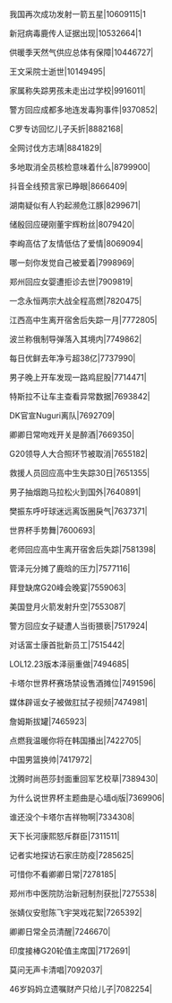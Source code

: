 我国再次成功发射一箭五星|10609115|1

新冠病毒鹿传人证据出现|10532664|1

供暖季天然气供应总体有保障|10446727|

王文采院士逝世|10149495|

家属称失踪男孩未走出过学校|9916011|

警方回应成都多地连发毒狗事件|9370852|

C罗专访回忆儿子夭折|8882168|

全网讨伐方志靖|8841829|

多地取消全员核检意味着什么|8799900|

抖音全线预言家已睁眼|8666409|

湖南疑似有人钓起濒危江豚|8299671|

储殷回应硬刚董宇辉粉丝|8079420|

李峋高估了友情低估了爱情|8069094|

哪一刻你发觉自己被爱着|7998969|

郑州回应女婴遭拒诊去世|7909819|

一念永恒两宗大战全程高燃|7820475|

江西高中生离开宿舍后失踪一月|7772805|

波兰称俄制导弹落入其境内|7749862|

每日优鲜去年净亏超38亿|7737990|

男子晚上开车发现一路鸡屁股|7714471|

特斯拉不让车主查看异常数据|7693842|

DK官宣Nuguri离队|7692709|

卿卿日常吻戏开关是醉酒|7669350|

G20领导人大合照环节被取消|7655182|

救援人员回应高中生失踪30日|7651355|

男子抽烟跑马拉松火到国外|7640891|

樊振东呼吁球迷远离饭圈戾气|7637371|

世界杯手势舞|7600693|

老师回应高中生离开宿舍后失踪|7581398|

管泽元分摊了鹿晗的压力|7577116|

拜登缺席G20峰会晚宴|7559063|

美国登月火箭发射升空|7553087|

警方回应女子疑遭人当街猥亵|7517924|

对话富士康首批新员工|7515442|

LOL12.23版本泽丽重做|7494685|

卡塔尔世界杯赛场禁设售酒摊位|7491596|

媒体辟谣女子被做肛拭子视频|7474981|

詹姆斯拔罐|7465923|

点燃我温暖你将在韩国播出|7422705|

中国男篮换帅|7417972|

沈腾时尚芭莎封面重回军艺校草|7389430|

为什么说世界杯主题曲是心墙dj版|7369906|

谁还没个卡塔尔吉祥物啊|7334308|

天下长河康熙怒斥群臣|7311511|

记者实地探访石家庄防疫|7285625|

可惜你不看卿卿日常|7278185|

郑州市中医院防治新冠制剂获批|7275538|

张婧仪安慰陈飞宇哭戏花絮|7265392|

卿卿日常全员清醒|7246670|

印度接棒G20轮值主席国|7172691|

莫问无声卡清唱|7092037|

46岁妈妈立遗嘱财产只给儿子|7082254|

